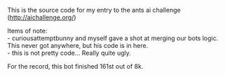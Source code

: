 This is the source code for my entry to the ants ai challenge (http://aichallenge.org/)

Items of note:
<br/>- curiousattemptbunny and myself gave a shot at merging our bots logic. This never got anywhere, but his code is in here.
<br/>- this is not pretty code... Really quite ugly.

For the record, this bot finished 161st out of 8k.

